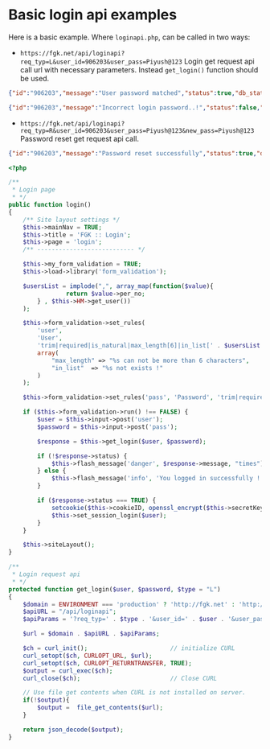# Basic login api examples

Here is a basic example. Where `loginapi.php`, can be called in two ways:

* `https://fgk.net/api/loginapi?req_typ=L&user_id=906203&user_pass=Piyush@123` Login get request api call url with necessary parameters. Instead `get_login()` function should be used.
```json
{"id":"906203","message":"User password matched","status":true,"db_status":"A","data":{"sec_cd":"51","name":"PIYUSH SACHAN"}}

{"id":"906203","message":"Incorrect login password..!","status":false,"db_status":"A","data":null}
```
* `https://fgk.net/api/loginapi?req_typ=R&user_id=906203&user_pass=Piyush@123&new_pass=Piyush@123` Password reset get request api call.

```json
{"id":"906203","message":"Password reset successfully","status":true,"db_status":"A"}
```

```php
<?php

/**
 * Login page
 * */
public function login()
{
    /** Site layout settings */
    $this->mainNav = TRUE;
    $this->title = 'FGK :: Login';
    $this->page = 'login';
    /** --------------------------- */

    $this->my_form_validation = TRUE;
    $this->load->library('form_validation');

    $usersList = implode(",", array_map(function($value){
                return $value->per_no;
        } , $this->HM->get_user())
    );

    $this->form_validation->set_rules(
        'user',
        'User',
        'trim|required|is_natural|max_length[6]|in_list[' . $usersList . ']',
        array(
            "max_length" => "%s can not be more than 6 characters",
            "in_list"  => "%s not exists !"
        )
    );

    $this->form_validation->set_rules('pass', 'Password', 'trim|required');

    if ($this->form_validation->run() !== FALSE) {
        $user = $this->input->post('user');
        $password = $this->input->post('pass');

        $response = $this->get_login($user, $password);

        if (!$response->status) {
            $this->flash_message('danger', $response->message, "times");
        } else {
            $this->flash_message('info', 'You logged in successfully !', "user");
        }

        if ($response->status === TRUE) {
            setcookie($this->cookieID, openssl_encrypt($this->secretKey . $user, 'des-ede3', $this->secretKey) , time() + (86400 * 1), "/"); // 86400 = 1 day
            $this->set_session_login($user);
        }
    }

    $this->siteLayout();
}

/**
 * Login request api
 * */
protected function get_login($user, $password, $type = "L")
{
    $domain = ENVIRONMENT === 'production' ? 'http://fgk.net' : 'http://devphp.fgk.net';
    $apiURL = "/api/loginapi";
    $apiParams = '?req_typ=' . $type . '&user_id=' . $user . '&user_pass=' . $password;

    $url = $domain . $apiURL . $apiParams;

    $ch = curl_init();                       // initialize CURL
    curl_setopt($ch, CURLOPT_URL, $url);
    curl_setopt($ch, CURLOPT_RETURNTRANSFER, TRUE);
    $output = curl_exec($ch);
    curl_close($ch);                         // Close CURL

    // Use file get contents when CURL is not installed on server.
    if(!$output){
        $output =  file_get_contents($url);
    }

    return json_decode($output);
}
```

